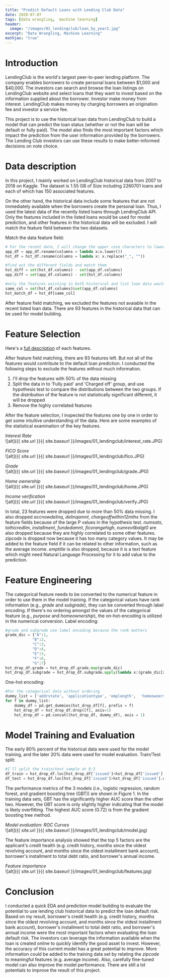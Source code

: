 ```yaml
---
title: "Predict Default Loans with Lending Club Data"
date: 2020-07-07
tags: [data wrangling,  machine learning]
header:
  image: "/images/01_lendingclub/loan_by_year2.jpg"
excerpt: "Data Wrangling, Machine Learning"
mathjax: "true"
---
```


# Introduction
LendingClub is the world's largest peer-to-peer lending platform. The company enables borrowers to create personal loans between $1,000 and $40,000. The investors can search and browse the loan listings on LendingClub website and select loans that they want to invest based on the information supplied about the borrower. Investor make money from interest. LendingClub makes money by charging borrowers an origination fee and investor a service fee.

This project is to use the historical loan data from LendingClub to build a model that can predict the loan status (whether or not the loan will be default or fully paid). The model also finds the most important factors which impact the prediction from the user information provided by the borrowers. The Lending Club investors can use these results to make better-informed decisions on note choice.

# Data description
In this project, I mainly worked on LendingClub historical data from 2007 to 2018 on Kaggle. The dataset is 1.55 GB of Size including 2260701 loans and each of which has 150 associated features.

On the other hand, the historical data include some features that are not immediately available when the borrowers create the personal loan. Thus, I used the latest data of the recently listed loans through LendingClub API. Only the features included in the listed loans would be used for model prediction, and other features in the historical data will be excluded. I will match the feature field between the two datasets.

Match the data feature field:
```python
# For the recent data, I will change the upper case characters to lower characters. For the historical data, I'll remove the underscore '_' from the feature names.
app_df = app_df.rename(columns = lambda x:x.lower())
hst_df = hst_df.rename(columns = lambda x: x.replace("_", ""))

#find out the different fields and match them
hst_diff = set(hst_df.columns) - set(app_df.columns)
app_diff = set(app_df.columns) - set(hst_df.columns)

#only the features existing in both historical and list loan data would be Used
same_col = set(hst_df.columns)&set(app_df.columns)
hst_match_df = hst_df[same_col]
```
After feature field matching, we excluded the features not avaiable in the recent listed loan data. There are 93 features in the historical data that can be used for model building.

# Feature Selection
Here's a [full description](http://rstudio-pubs-static.s3.amazonaws.com/290261_676d9bb194ae4c9882f599e7c0a808f2.html) of each features.

After feature field matching, there are 93 features left. But not all of the features would contribute to the default loan prediction. I conducted the following steps to exclude the features without much information.
1. I'll drop the features with 50% of the data missing
2. Split the data in to 'Fully paid' and 'Charged off' group, and use hypothesis test to compare the distributions between the two groups. If the distribution of the feature is not statistically significant different, it will be dropped
3. Remove the highly correlated features

After the feature selection, I inspected the features one by one in order to get some intuitive understanding of the data. Here are some examples of the statistical examination of the key features.

*Interest Rate* <br>
![alt]({{ site.url }}{{ site.baseurl }}/images/01_lendingclub/interest_rate.JPG)

*FICO Score*<br>
![alt]({{ site.url }}{{ site.baseurl }}/images/01_lendingclub/fico.JPG)

*Grade*<br>
![alt]({{ site.url }}{{ site.baseurl }}/images/01_lendingclub/grade.JPG)

*Home ownership*<br>
![alt]({{ site.url }}{{ site.baseurl }}/images/01_lendingclub/home.JPG)

*Income verification*<br>
![alt]({{ site.url }}{{ site.baseurl }}/images/01_lendingclub/verify.JPG)

In total, 23 features were dropped due to more than 50% data missing. I also dropped *accnowdelinq*, *delinqamnt*, *chargeoffwithin12mths* from the feature fields because of the large P values in the hypothesis test. *numsats*, *tothicredlim*, *installment*, *fundedamnt*, *ficorangehigh*, *numrevtlbalgt0* are also dropped because they are highly correlated to some other features. *zipcode* is dropped now because it has too many category values. It may be added to the feature field if it can be related to other information, such as the average income. *emptitle* is also dropped, because it is a text feature which might need Natural Language Processing for it to add value to the prediction.

# Feature Engineering
The categorical feature needs to be converted to the numerical feature in order to use them in the model training. If the categorical values have rank information (e.g., *grade* and *subgrade*), they can be converted through label encoding. If there's no ordering amongst the values of the categorical feature (e.g., *purpose* and *homeownership*), the on-hot-encoding is utilized in the numerical conversion.
Label encoding:
```python
#grade and subgrade use label encoding because the rank matters
grade_dic = {"A":1,
            "B":2,
            "C":3,
            "D":4,
            "E":5,
            "F":6,
            "G":7}
hst_drop_df.grade = hst_drop_df.grade.map(grade_dic)
hst_drop_df.subgrade = hst_drop_df.subgrade.apply(lambda x:(grade_dic[x[0]]-1)*5+int(x[1]))
```
One-hot encoding:
```python
#For the categorical data without ordering
dummy_list = ['addrstate', 'applicationtype', 'emplength',  'homeownership', 'initialliststatus', 'purpose',  'term', 'verificationstatus']
for f in dummy_list:
    dummy_df = pd.get_dummies(hst_drop_df[f], prefix = f)
    hst_drop_df = hst_drop_df.drop([f], axis=1)
    hst_drop_df = pd.concat((hst_drop_df, dummy_df), axis = 1)
```
# Model Training and Evaluation
The early 80% percent of the historical data were used for the model training, and the later 20% data were used for model evaluation.
Train/Test split:
```python
#I'll split the train/test sample at 8:2
df_train = hst_drop_df.loc[hst_drop_df['issued']<hst_drop_df['issued'].quantile(0.8)]
df_test = hst_drop_df.loc[hst_drop_df['issued']>hst_drop_df['issued'].quantile(0.8)]
```
The performance metrics of the 3 models (i.e., logistic regression, random forest, and gradient boosting tree (GBT)) are shown in Figure 1. In the training data sets, GBT has the significantly higher AUC score than the other two. However, the GBT score is only slightly higher indicating that the model is likely overfitting. The highest AUC score (0.72) is from the gradient boosting tree method.

*Model evaluation: ROC Curves*<br>
![alt]({{ site.url }}{{ site.baseurl }}/images/01_lendingclub/model.jpg)

The feature importance analysis showed that the top 5 factors are the applicant's credit health (e.g. credit history, months since the oldest revolving account, and months since the oldest installment bank account), borrower's installment to total debt ratio, and borrower's annual income.

*Feature importance*<br>
![alt]({{ site.url }}{{ site.baseurl }}/images/01_lendingclub/features.jpg)

# Conclusion
I conducted a quick EDA and prediction model building to evaluate the potential to use lending club historical data to predict the loan default risk. Based on my result, borrower's credit health (e.g. credit history, months since the oldest revolving account, and months since the oldest installment bank account), borrower's installment to total debt ratio, and borrower's annual income were the most important factors when evaluating the loan default risk. The investors can leverage the information available when the loan is created online to quickly identify the good asset to invest. However, the accuracy of this current model has a great potential to improve. More information could be added to the training data set by relating the *zipcode* to meaningful features (e.g. average income). Also, carefully fine-tuned model can also improve the model performance. There are still a lot potentials to improve the result of this project.
